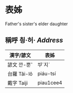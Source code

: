 # 表姊

Father's sister's elder daughter

## 稱呼 칑·허· _Address_

漢字/諺文 | 表姊
--- | ---
諺文 깐-뿐ˆ | ᄇᆤˊ지ˊ
台羅 Tâi-lô | piáu-tsí
戴字 Taiji | piau1cee4


